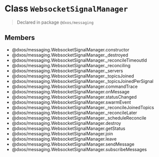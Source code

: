 # Class `WebsocketSignalManager`
> Declared in package `@dxos/messaging`

## Members
- @dxos/messaging.WebsocketSignalManager.constructor
- @dxos/messaging.WebsocketSignalManager._destroyed
- @dxos/messaging.WebsocketSignalManager._reconcileTimeoutId
- @dxos/messaging.WebsocketSignalManager._reconciling
- @dxos/messaging.WebsocketSignalManager._servers
- @dxos/messaging.WebsocketSignalManager._topicsJoined
- @dxos/messaging.WebsocketSignalManager._topicsJoinedPerSignal
- @dxos/messaging.WebsocketSignalManager.commandTrace
- @dxos/messaging.WebsocketSignalManager.onMessage
- @dxos/messaging.WebsocketSignalManager.statusChanged
- @dxos/messaging.WebsocketSignalManager.swarmEvent
- @dxos/messaging.WebsocketSignalManager._reconcileJoinedTopics
- @dxos/messaging.WebsocketSignalManager._reconcileLater
- @dxos/messaging.WebsocketSignalManager._scheduleReconcile
- @dxos/messaging.WebsocketSignalManager.destroy
- @dxos/messaging.WebsocketSignalManager.getStatus
- @dxos/messaging.WebsocketSignalManager.join
- @dxos/messaging.WebsocketSignalManager.leave
- @dxos/messaging.WebsocketSignalManager.sendMessage
- @dxos/messaging.WebsocketSignalManager.subscribeMessages
